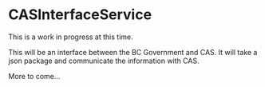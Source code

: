 # CASInterfaceService
This is a work in progress at this time.

This will be an interface between the BC Government and CAS. It will take a json package and communicate the information with CAS. 

More to come...
